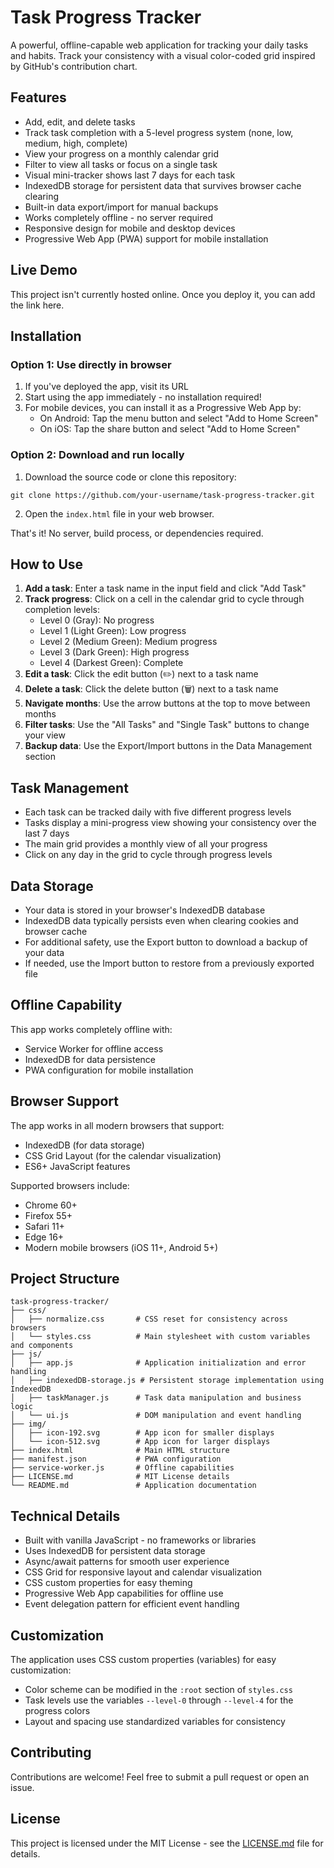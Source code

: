 # Task Progress Tracker

A powerful, offline-capable web application for tracking your daily tasks and habits. Track your consistency with a visual color-coded grid inspired by GitHub's contribution chart.

## Features

- Add, edit, and delete tasks
- Track task completion with a 5-level progress system (none, low, medium, high, complete)
- View your progress on a monthly calendar grid
- Filter to view all tasks or focus on a single task
- Visual mini-tracker shows last 7 days for each task
- IndexedDB storage for persistent data that survives browser cache clearing
- Built-in data export/import for manual backups
- Works completely offline - no server required
- Responsive design for mobile and desktop devices
- Progressive Web App (PWA) support for mobile installation

## Live Demo

This project isn't currently hosted online. Once you deploy it, you can add the link here.

## Installation

### Option 1: Use directly in browser

1. If you've deployed the app, visit its URL
2. Start using the app immediately - no installation required!
3. For mobile devices, you can install it as a Progressive Web App by:
   - On Android: Tap the menu button and select "Add to Home Screen"
   - On iOS: Tap the share button and select "Add to Home Screen"

### Option 2: Download and run locally

1. Download the source code or clone this repository:

```
git clone https://github.com/your-username/task-progress-tracker.git
```

2. Open the `index.html` file in your web browser.

That's it! No server, build process, or dependencies required.

## How to Use

1. **Add a task**: Enter a task name in the input field and click "Add Task"
2. **Track progress**: Click on a cell in the calendar grid to cycle through completion levels:
   - Level 0 (Gray): No progress
   - Level 1 (Light Green): Low progress
   - Level 2 (Medium Green): Medium progress 
   - Level 3 (Dark Green): High progress
   - Level 4 (Darkest Green): Complete
3. **Edit a task**: Click the edit button (✏️) next to a task name
4. **Delete a task**: Click the delete button (🗑️) next to a task name
5. **Navigate months**: Use the arrow buttons at the top to move between months
6. **Filter tasks**: Use the "All Tasks" and "Single Task" buttons to change your view
7. **Backup data**: Use the Export/Import buttons in the Data Management section

## Task Management

- Each task can be tracked daily with five different progress levels
- Tasks display a mini-progress view showing your consistency over the last 7 days
- The main grid provides a monthly view of all your progress
- Click on any day in the grid to cycle through progress levels

## Data Storage

- Your data is stored in your browser's IndexedDB database
- IndexedDB data typically persists even when clearing cookies and browser cache
- For additional safety, use the Export button to download a backup of your data
- If needed, use the Import button to restore from a previously exported file

## Offline Capability

This app works completely offline with:
- Service Worker for offline access
- IndexedDB for data persistence
- PWA configuration for mobile installation

## Browser Support

The app works in all modern browsers that support:
- IndexedDB (for data storage)
- CSS Grid Layout (for the calendar visualization)
- ES6+ JavaScript features

Supported browsers include:
- Chrome 60+
- Firefox 55+
- Safari 11+
- Edge 16+
- Modern mobile browsers (iOS 11+, Android 5+)

## Project Structure

```
task-progress-tracker/
├── css/
│   ├── normalize.css       # CSS reset for consistency across browsers
│   └── styles.css          # Main stylesheet with custom variables and components
├── js/
│   ├── app.js              # Application initialization and error handling
│   ├── indexedDB-storage.js # Persistent storage implementation using IndexedDB
│   ├── taskManager.js      # Task data manipulation and business logic
│   └── ui.js               # DOM manipulation and event handling
├── img/
│   ├── icon-192.svg        # App icon for smaller displays
│   └── icon-512.svg        # App icon for larger displays
├── index.html              # Main HTML structure
├── manifest.json           # PWA configuration
├── service-worker.js       # Offline capabilities
├── LICENSE.md              # MIT License details
└── README.md               # Application documentation
```

## Technical Details

- Built with vanilla JavaScript - no frameworks or libraries
- Uses IndexedDB for persistent data storage
- Async/await patterns for smooth user experience
- CSS Grid for responsive layout and calendar visualization
- CSS custom properties for easy theming
- Progressive Web App capabilities for offline use
- Event delegation pattern for efficient event handling

## Customization

The application uses CSS custom properties (variables) for easy customization:

- Color scheme can be modified in the `:root` section of `styles.css`
- Task levels use the variables `--level-0` through `--level-4` for the progress colors
- Layout and spacing use standardized variables for consistency

## Contributing

Contributions are welcome! Feel free to submit a pull request or open an issue.

## License

This project is licensed under the MIT License - see the [LICENSE.md](LICENSE.md) file for details.
